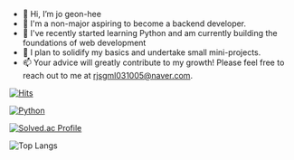 - 👋 Hi, I’m jo geon-hee
- 👀 I'm a non-major aspiring to become a backend developer.
- 🌱  I've recently started learning Python and am currently building the foundations of web development
- 💞️ I plan to solidify my basics and undertake small mini-projects. 
- 📫 Your advice will greatly contribute to my growth! Please feel free to reach out to me at rjsgml031005@naver.com.
  
[![Hits](https://hits.seeyoufarm.com/api/count/incr/badge.svg?url=https%3A%2F%2Fgithub.com%2Fgeonheecc%2Fhit-counter&count_bg=%233D49C8&title_bg=%236C6767&icon=&icon_color=%23181717&title=hits&edge_flat=false)](https://hits.seeyoufarm.com)

[![Python](https://img.shields.io/badge/Python-Intermediate-blue?logo=python&logoColor=white)](https://www.python.org/)


[![Solved.ac Profile](http://mazassumnida.wtf/api/v2/generate_badge?boj=rjsgml031005)](https://solved.ac/rjsgml031005/) 

![Top Langs](https://github-readme-stats.vercel.app/api/top-langs/?username=rjsgml031005&layout=compact&theme=tokyonight)

